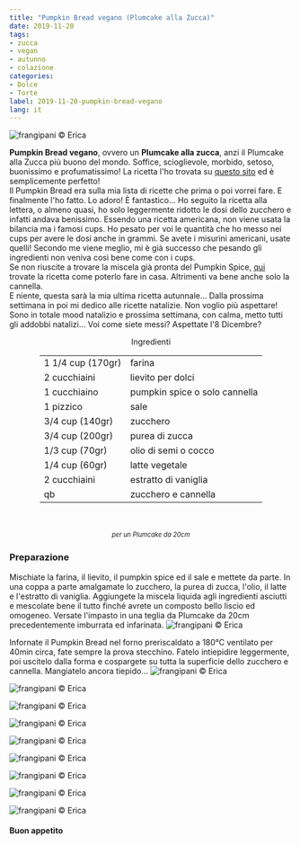 ```yaml
---
title: "Pumpkin Bread vegano (Plumcake alla Zucca)"
date: 2019-11-20
tags:
- zucca
- vegan
- autunno
- colazione
categories:
- Dolce
- Torte
label: 2019-11-20-pumpkin-bread-vegano
lang: it 
---
```

![](../2019-11-20-pumpkin-bread-vegano/header.jpeg "frangipani © Erica")

**Pumpkin Bread vegano**, ovvero un **Plumcake alla zucca**, anzi il Plumcake alla Zucca più buono del mondo. Soffice, scioglievole, morbido, setoso, buonissimo e profumatissimo! La ricetta l'ho trovata su <a href="https://completerecipes.com/cinnamon-sugar-pumpkin-bread.html" target="_blank">questo sito</a> ed è semplicemente perfetto!
<br />
Il Pumpkin Bread era sulla mia lista di ricette che prima o poi vorrei fare. E finalmente l'ho fatto. Lo adoro! È fantastico... Ho seguito la ricetta alla lettera, o almeno quasi, ho solo leggermente ridotto le dosi dello zucchero e infatti andava benissimo. Essendo una ricetta americana, non viene usata la bilancia ma i famosi cups. Ho pesato per voi le quantità che ho messo nei cups per avere le dosi anche in grammi. Se avete i misurini americani, usate quelli! Secondo me viene meglio, mi è già successo che pesando gli ingredienti non veniva così bene come con i cups.
<br />
Se non riuscite a trovare la miscela già pronta del Pumpkin Spice, <a href="https://frangipani.raiano.ch/2016-10-12-pumpkin-spice-latte/" target="_blank">qui</a> trovate la ricetta come poterlo fare in casa. Altrimenti va bene anche solo la cannella.
<br />
E niente, questa sarà la mia ultima ricetta autunnale... Dalla prossima settimana in poi mi dedico alle ricette natalizie. Non voglio più aspettare! Sono in totale mood natalizio e prossima settimana, con calma, metto tutti gli addobbi natalizi... Voi come siete messi? Aspettate l'8 Dicembre?

<div id="wrapper" style="text-align: center">
  <div id="yourdiv" style="display: inline-block;">
    <div class="ingredients" itemscope itemtype="http://schema.org/Recipe">
      <span itemprop="name" style="display:none;">Pumpkin Bread vegano (Plumcake alla Zucca)</span>
      <span itemprop="recipeCategory" style="display:none;">Dolce</span>
      <img itemprop="image" style="display:none;" class="ignore-gallery-item" src="../2019-11-20-pumpkin-bread-vegano/header.jpeg"/>
      <span itemprop="author" style="display:none;">Erica Raiano</span>
      <span itemprop="description" style="display:none;">Pumpkin Bread vegano, ovvero un Plumcake alla zucca, anzi il Plumcake alla Zucca più buono del mondo. Soffice, scioglievole, morbido, setoso, buonissimo e profumatissimo!</span>
      <div class="ingredients-title">Ingredienti</div>
      <table>
        <tbody>
          <tr itemprop="recipeIngredient">
            <td>1 1/4 cup (170gr)</td>
            <td>farina</td>
          </tr>
          <tr itemprop="recipeIngredient">
            <td>2 cucchiaini</td>
            <td>lievito per dolci</td>
          </tr>
          <tr itemprop="recipeIngredient">
            <td>1 cucchiaino</td>
            <td>pumpkin spice o solo cannella</td>
          </tr>
          <tr itemprop="recipeIngredient">
            <td>1 pizzico</td>
            <td>sale</td>
          </tr>
          <tr itemprop="recipeIngredient">
            <td>3/4 cup (140gr)</td>
            <td>zucchero</td>
          </tr>
          <tr itemprop="recipeIngredient">
            <td>3/4 cup (200gr)</td>
            <td>purea di zucca</td>
          </tr>
          <tr itemprop="recipeIngredient">
            <td>1/3 cup (70gr)</td>
            <td>olio di semi o cocco</td>  
          </tr>
          <tr itemprop="recipeIngredient">
            <td>1/4 cup (60gr)</td>
            <td>latte vegetale</td> 
          </tr>
          <tr itemprop="recipeIngredient">
            <td>2 cucchiaini</td>
            <td>estratto di vaniglia</td> 
          </tr>
          <tr itemprop="recipeIngredient">
            <td>qb</td>
            <td>zucchero e cannella</td>        
          </tr>
        </tbody>
      </table>
      <br></br>
      <i class="pull-right" style="font-size: 80%;">per un Plumcake da 20cm</i>
    </div>
  </div>
</div>


<h3>
  <font color="grey">
    <i class="fa-solid fa-gears"></i>
  </font> Preparazione
</h3>

Mischiate la farina, il lievito, il pumpkin spice ed il sale e mettete da parte. In una coppa a parte amalgamate lo zucchero, la purea di zucca, l'olio, il latte e l'estratto di vaniglia. Aggiungete la miscela liquida agli ingredienti asciutti e mescolate bene il tutto finché avrete un composto bello liscio ed omogeneo. Versate l'impasto in una teglia da Plumcake da 20cm precedentemente imburrata ed infarinata.
![](../2019-11-20-pumpkin-bread-vegano/teglia.jpeg "frangipani © Erica")

Infornate il Pumpkin Bread nel forno preriscaldato a 180°C ventilato per 40min circa, fate sempre la prova stecchino. Fatelo intiepidire leggermente, poi uscitelo dalla forma e cospargete su tutta la superficie dello zucchero e cannella. Mangiatelo ancora tiepido...
![](../2019-11-20-pumpkin-bread-vegano/risultato1.jpeg "frangipani © Erica")

![](../2019-11-20-pumpkin-bread-vegano/risultato2.jpeg "frangipani © Erica")

![](../2019-11-20-pumpkin-bread-vegano/risultato3.jpeg "frangipani © Erica")

![](../2019-11-20-pumpkin-bread-vegano/risultato4.jpeg "frangipani © Erica")

![](../2019-11-20-pumpkin-bread-vegano/risultato5.jpeg "frangipani © Erica")

![](../2019-11-20-pumpkin-bread-vegano/risultato6.jpeg "frangipani © Erica")

![](../2019-11-20-pumpkin-bread-vegano/risultato7.jpeg "frangipani © Erica")

![](../2019-11-20-pumpkin-bread-vegano/risultato8.jpeg "frangipani © Erica")

![](../2019-11-20-pumpkin-bread-vegano/risultato9.jpeg "frangipani © Erica")

<h4>Buon appetito
  <font color="red">
    <i class="fa-regular fa-face-smile"></i>
  </font>
</h4>
